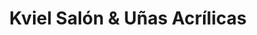 ---
title: "Kviel Salón & Uñas Acrílicas"
url: /santiago/kviel-salon-y-unas-acrilicas/
shop: cosméticos
---
